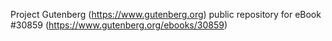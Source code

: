 Project Gutenberg (https://www.gutenberg.org) public repository for eBook #30859 (https://www.gutenberg.org/ebooks/30859)
